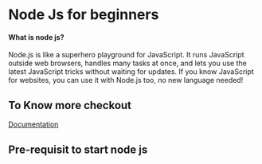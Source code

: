 
# Node Js for beginners

#### What is node js?
Node.js is like a superhero playground for JavaScript. It runs JavaScript outside web browsers, handles many tasks at once, and lets you use the latest JavaScript tricks without waiting for updates. If you know JavaScript for websites, you can use it with Node.js too, no new language needed!


## To Know more checkout

[Documentation](https://nodejs.org/en/learn/getting-started/introduction-to-nodejs)


## Pre-requisit to start node js